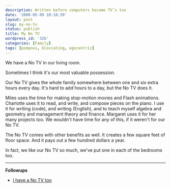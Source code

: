 ```yaml
---
description: Written before computers became TV’s too
date: '2008-05-09 10:18:39'
layout: post
slug: my-no-tv
status: publish
title: My No TV
wordpress_id: '326'
categories: [Family]
tags: [pompous, bloviating, egocentric]
---
```


We have a No TV in our living room.

Sometimes I think it's our most valuable possession.

Our No TV gives the whole family somewhere between one and six extra hours every day.  It's hard to add hours to a day, but the No TV does it.

Miles uses the time for making stop-motion movies and Flash animations.  Charlotte uses it to read, and write, and compose pieces on the piano.  I use it for writing (code), and writing (English), and to teach myself algebra and geometry and management theory and finance.  Margaret uses it for her many projects too.  We wouldn't have time for any of this, if it weren't for our No TV.

The No TV comes with other benefits as well.  It creates a few square feet of floor space.  And it pays out a few hundred dollars a year.

In fact, we like our No TV so much, we've put one in each of the bedrooms too.

---

**Followups**

  * [I have a No TV too](http://pietersz.co.uk/2008/05/i-have-no-tv)
